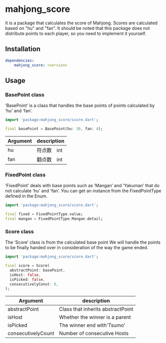# mahjong_score

It is a package that calculates the score of Mahjong.
Scores are calculated based on "hu" and "fan".
It should be noted that this package does not distribute points to each player, so you need to implement it yourself.

## Installation

```yaml
dependencies:
    mahjong_score: <version>
```

## Usage

### BasePoint class
‘BasePoint’ is a class that handles the base points of points calculated by ‘hu’ and ‘fan’.

```dart
import 'package:mahjong_score/score.dart';

final basePoint = BasePoint(hu: 30, fan: 4);
```
|Argument|description|
|---|---|
|hu|符点数　int|
|fan|翻点数　int|

### FixedPoint class
‘FixedPoint’ deals with base points such as ‘Mangan’ and ‘Yakuman’ that do not calculate ‘hu’ and ‘fan’.
You can get an instance from the FixedPointType defined in the Enum.

```dart
import 'package:mahjong_score/score.dart';

final fixed = FixedPointType.value;
final mangan = FixedPointType.Mangan.detail;
```

### Score class
The ‘Score’ class is from the calculated base point
We will handle the points to be finally handed over in consideration of the way the game ended.

```dart
import 'package:mahjong_score/score.dart';

final score = Score(
  abstractPoint: basePoint,
  isHost: false,
  isPicked: false,
  consecutivelyConut: 0,
);
```

|Argument|description|
|---|---|
|abstractPoint|Class that inherits abstractPoint|
|isHost|Whether the winner is a parent|
|isPicked|The winner end with'Tsumo'|
|consecutivelyCount|Number of consecutive Hosts|